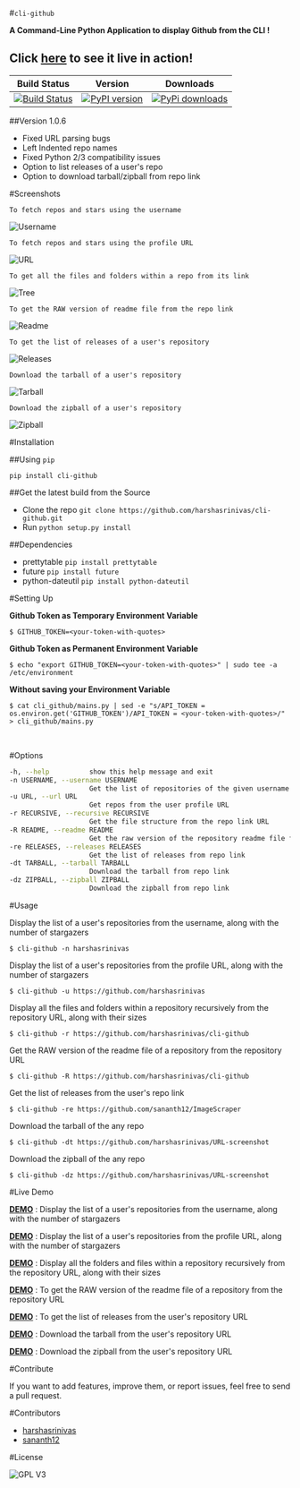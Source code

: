 #`cli-github`

**A Command-Line Python Application to display Github from the CLI !**

Click [**here**](http://showterm.io/38d628a202209e1136afd#fast) to see it live in action!
-----------------------------------------------------------------------------------------

| Build Status |  Version |  Downloads  |
| ------------ | -------- |  ---------  |
| [![Build Status](https://travis-ci.org/harshasrinivas/cli-github.svg?branch=master)](https://travis-ci.org/harshasrinivas/cli-github) | [![PyPI version](https://badge.fury.io/py/cli_github.svg)](http://badge.fury.io/py/cli_github) | [![PyPi downloads](https://img.shields.io/pypi/dd/cli-github.svg)](https://pypi.python.org/pypi/cli-github)


##Version 1.0.6
* Fixed URL parsing bugs
* Left Indented repo names
* Fixed Python 2/3 compatibility issues
* Option to list releases of a user's repo
* Option to download tarball/zipball from repo link

#Screenshots

`To fetch repos and stars using the username`

![Username](https://github.com/harshasrinivas/cli-github/blob/master/images/name.png)

`To fetch repos and stars using the profile URL`

![URL](https://github.com/harshasrinivas/cli-github/blob/master/images/url.png)

`To get all the files and folders within a repo from its link`

![Tree](https://github.com/harshasrinivas/cli-github/blob/master/images/tree.png)

`To get the RAW version of readme file from the repo link`

![Readme](https://github.com/harshasrinivas/cli-github/blob/master/images/readme.png)

`To get the list of releases of a user's repository`

![Releases](https://github.com/harshasrinivas/cli-github/blob/master/images/releases.png)

`Download the tarball of a user's repository`

![Tarball](https://github.com/harshasrinivas/cli-github/blob/master/images/dt.png)

`Download the zipball of a user's repository`

![Zipball](https://github.com/harshasrinivas/cli-github/blob/master/images/dz.png)


#Installation

##Using `pip`

`pip install cli-github`

##Get the latest build from the Source

* Clone the repo `git clone https://github.com/harshasrinivas/cli-github.git`
* Run `python setup.py install`

##Dependencies

* prettytable `pip install prettytable`
* future `pip install future`
* python-dateutil `pip install python-dateutil`

#Setting Up

**Github Token as Temporary Environment Variable**

`$ GITHUB_TOKEN=<your-token-with-quotes>`

**Github Token as Permanent Environment Variable**

`$ echo "export GITHUB_TOKEN=<your-token-with-quotes>" | sudo tee -a /etc/environment`

**Without saving your Environment Variable**

`$ cat cli_github/mains.py | sed -e "s/API_TOKEN = os.environ.get('GITHUB_TOKEN')/API_TOKEN = <your-token-with-quotes>/" > cli_github/mains.py`

<br>

#Options

```sh
-h, --help          show this help message and exit
-n USERNAME, --username USERNAME
                    Get the list of repositories of the given username
-u URL, --url URL 
                    Get repos from the user profile URL
-r RECURSIVE, --recursive RECURSIVE
                    Get the file structure from the repo link URL
-R README, --readme README
                    Get the raw version of the repository readme file from repo link URL
-re RELEASES, --releases RELEASES
                 	Get the list of releases from repo link
-dt TARBALL, --tarball TARBALL
                    Download the tarball from repo link
-dz ZIPBALL, --zipball ZIPBALL
					Download the zipball from repo link
```



#Usage

Display the list of a user's repositories from the username, along with the number of stargazers

`$ cli-github -n harshasrinivas`

Display the list of a user's repositories from the profile URL, along with the number of stargazers

`$ cli-github -u https://github.com/harshasrinivas`

Display all the files and folders within a repository recursively from the repository URL, along with their sizes

`$ cli-github -r https://github.com/harshasrinivas/cli-github`

Get the RAW version of the readme file of a repository from the repository URL

`$ cli-github -R https://github.com/harshasrinivas/cli-github`

Get the list of releases from the user's repo link

`$ cli-github -re https://github.com/sananth12/ImageScraper`

Download the tarball of the any repo

`$ cli-github -dt https://github.com/harshasrinivas/URL-screenshot`

Download the zipball of the any repo

`$ cli-github -dz https://github.com/harshasrinivas/URL-screenshot`


#Live Demo

[**DEMO**](http://showterm.io/aaa79dee63aad0695e304#fast) : Display the list of a user's repositories from the username, along with the number of stargazers

[**DEMO**](http://showterm.io/5dc39b7fc3d7244577d2f#fast) : Display the list of a user's repositories from the profile URL, along with the number of stargazers

[**DEMO**](http://showterm.io/99e16e6ae35727999eb23#fast) : Display all the folders and files within a repository recursively from the repository URL, along with their sizes

[**DEMO**](http://showterm.io/820b37fab14c7ed4cf7ff#fast) : To get the RAW version of the readme file of a repository from the repository URL

[**DEMO**](http://showterm.io/24a6ceec356bb672ec24f#fast) : To get the list of releases from the user's repository URL

[**DEMO**](http://showterm.io/bb2245e764781b11b1b78#fast) : Download the tarball from the user's repository URL

[**DEMO**](http://showterm.io/910e8e424f28cfe3b4a22#fast) : Download the zipball from the user's repository URL


#Contribute

If you want to add features, improve them, or report issues, feel free to send a pull request.

#Contributors

* [harshasrinivas](https://github.com/harshasrinivas)
* [sananth12](https://github.com/sananth12)


#License

![GPL V3](https://raw.githubusercontent.com/harshasrinivas/cli-github/master/images/gpl.png)
